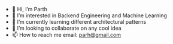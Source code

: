 - 👋 Hi, I’m Parth
- 👀 I’m interested in Backend Engineering and Machine Learning
- 🌱 I’m currently learning different architectural patterns
- 💞️ I’m looking to collaborate on any cool idea 
- 📫 How to reach me email: parh@gmail.com

